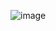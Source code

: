 ![image](https://user-images.githubusercontent.com/42411943/200562712-87878e74-8b09-4fd5-81fd-8fb511a456de.png)
